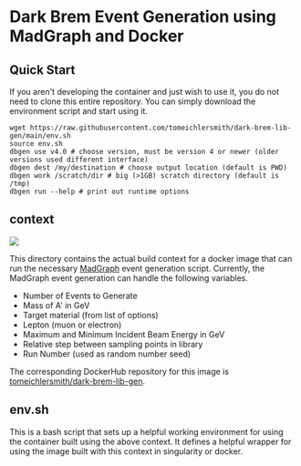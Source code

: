 
# Dark Brem Event Generation using MadGraph and Docker

## Quick Start
If you aren't developing the container and just wish to use it,
you do not need to clone this entire repository. You can simply download
the environment script and start using it.

```
wget https://raw.githubusercontent.com/tomeichlersmith/dark-brem-lib-gen/main/env.sh
source env.sh
dbgen use v4.0 # choose version, must be version 4 or newer (older versions used different interface)
dbgen dest /my/destination # choose output location (default is PWD)
dbgen work /scratch/dir # big (>1GB) scratch directory (default is /tmp)
dbgen run --help # print out runtime options
```

## context

<a href="https://github.com/tomeichlersmith/mg-dark-brem/actions" alt="Actions">
    <img src="https://github.com/tomeichlersmith/mg-dark-brem/workflows/Build/badge.svg" />
</a>

This directory contains the actual build context for a docker image that can run the necessary [MadGraph](https://cp3.irmp.ucl.ac.be/projects/madgraph/) event generation script.
Currently, the MadGraph event generation can handle the following variables.

- Number of Events to Generate
- Mass of A' in GeV
- Target material (from list of options)
- Lepton (muon or electron)
- Maximum and Minimum Incident Beam Energy in GeV
- Relative step between sampling points in library
- Run Number (used as random number seed) 

The corresponding DockerHub repository for this image is [tomeichlersmith/dark-brem-lib-gen](https://hub.docker.com/repository/docker/tomeichlersmith/dark-brem-lib-gen).

## env.sh
This is a bash script that sets up a helpful working environment for using the container built using the above context.
It defines a helpful wrapper for using the image built with this context in singularity or docker.

